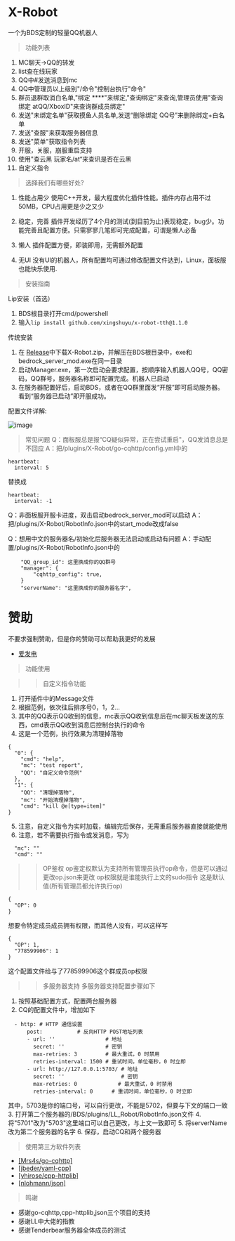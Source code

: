 # X-Robot
一个为BDS定制的轻量QQ机器人

>功能列表

1. MC聊天->QQ的转发
2. list查在线玩家
3. QQ中#发送消息到mc
4. QQ中管理员以上级别"/命令"控制台执行"命令"
5. 群员退群取消白名单,"绑定 ****"来绑定,"查询绑定"来查询,管理员使用"查询绑定 atQQ/XboxID"来查询群成员绑定"
6. 发送"未绑定名单"获取摸鱼人员名单,发送“删除绑定 QQ号”来删除绑定+白名单
7. 发送"查服"来获取服务器信息
8. 发送"菜单"获取指令列表
9. 开服，关服，崩服重启支持
10. 使用"查云黑 玩家名/at“来查讯是否在云黑
11. 自定义指令

>选择我们有哪些好处?

1. 性能占用少
   使用C++开发，最大程度优化插件性能。插件内存占用不过50MB，CPU占用更是少之又少

2. 稳定，完善
   插件开发经历了4个月的测试(到目前为止)表现稳定，bug少。功能完善且配置方便。只需寥寥几笔即可完成配置，可谓是懒人必备

3. 懒人
   插件配置方便，即装即用，无需额外配置

4. 无UI
   没有UI的机器人，所有配置均可通过修改配置文件达到，Linux，面板服也能快乐使用.

>安装指南

Lip安装（首选）
1. BDS根目录打开cmd/powershell
2. 输入```lip install github.com/xingshuyu/x-robot-tth@1.1.0```

传统安装
1. 在 [Release](https://github.com/XingShuyu/X-Robot/releases)中下载X-Robot.zip，并解压在BDS根目录中，exe和bedrock_server_mod.exe在同一目录
2. 启动Manager.exe，第一次启动会要求配置，按顺序输入机器人QQ号，QQ密码，QQ群号，服务器名称即可配置完成。机器人已启动
3. 在服务器配置好后，启动BDS，或者在QQ群里面发“开服”即可启动服务器。看到“服务器已启动”即开服成功。

配置文件详解:


![image](https://user-images.githubusercontent.com/82715884/207810448-0243a1da-2e92-4763-a70d-827558429d71.png)

>常见问题
Q：面板服总是报“CQ疑似异常，正在尝试重启"，QQ发消息总是不回应
A：把/plugins/X-Robot/go-cqhttp/config.yml中的
```
heartbeat:
  interval: 5
```
替换成
```
heartbeat:
  interval: -1
```

Q：非面板服开服卡进度，双击启动bedrock_server_mod可以启动
A：把/plugins/X-Robot/RobotInfo.json中的start_mode改成false

Q：想用中文的服务器名/初始化后服务器无法启动或启动有问题
A：手动配置/plugins/X-Robot/RobotInfo.json中的
```
    "QQ_group_id": 这里换成你的QQ群号
    "manager": {
        "cqhttp_config": true,
    }
    "serverName": "这里换成你的服务器名字",
```

# 赞助
不要求强制赞助，但是你的赞助可以帮助我更好的发展
* [爱发电](https://afdian.net/@X-Robot)

>功能使用

>>自定义指令功能
1. 打开插件中的Message文件
2. 根据范例，依次往后排序号0，1，2...
3. 其中的QQ表示QQ收到的信息，mc表示QQ收到信息后在mc聊天板发送的东西，cmd表示QQ收到消息后控制台执行的命令
4. 这是一个范例，执行效果为清理掉落物
```
{
  "0": {
    "cmd": "help",
    "mc": "test report",
    "QQ": "自定义命令范例"
  },
  "1": {
    "QQ": "清理掉落物",
    "mc": "开始清理掉落物",
    "cmd": "kill @e[type=item]"
}
```
5. 注意，自定义指令为实时加载，编辑完后保存，无需重启服务器直接就能使用
6. 注意，若不需要执行指令或发消息，写为
```
  "mc": ""
  "cmd": ""
```

>>OP鉴权
op鉴定权默认为支持所有管理员执行op命令，但是可以通过更改op.json来更改
op权限就是谁能执行上文的sudo指令
这是默认值(所有管理员都允许执行op)
```
{
  "OP": 0
}
```

想要令特定成员成员拥有权限，而其他人没有，可以这样写
```
{
  "OP": 1,
  "778599906": 1
}
```
这个配置文件给与了778599906这个群成员op权限
>>多服务器支持
多服务器支持配置步骤如下
1. 按照基础配置方式，配置两台服务器
2. CQ的配置文件中，增加如下
```
  - http: # HTTP 通信设置
      post:           # 反向HTTP POST地址列表
      - url: ''                # 地址
        secret: ''             # 密钥
        max-retries: 3         # 最大重试，0 时禁用
        retries-interval: 1500 # 重试时间，单位毫秒，0 时立即
      - url: http://127.0.0.1:5703/ # 地址
        secret: ''                  # 密钥
        max-retries: 0             # 最大重试，0 时禁用
        retries-interval: 0      # 重试时间，单位毫秒，0 时立即
```
其中，5703是你的端口号，可以自行更改，不能是5702，但要与下文的端口一致
3. 打开第二个服务器的/BDS/plugins/LL_Robot/RobotInfo.json文件
4. 将"5701"改为"5703"这里端口可以自己更改，与上文一致即可
5. 将serverName改为第二个服务器的名字
6. 保存，启动CQ和两个服务器

>使用第三方软件列表

* [[Mrs4s/go-cqhttp]](https://github.com/Mrs4s/go-cqhttp)
* [[jbeder/yaml-cpp]](https://github.com/jbeder/yaml-cpp)
* [[yhirose/cpp-httplib]](https://github.com/yhirose/cpp-httplib)
* [[nlohmann/json]](https://github.com/nlohmann/json)

>鸣谢

* 感谢go-cqhttp,cpp-httplib,json三个项目的支持
* 感谢LL中大佬的指教
* 感谢Tenderbear服务器全体成员的测试
